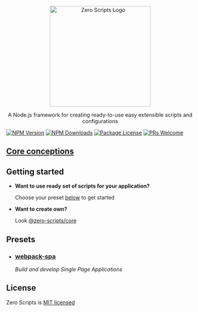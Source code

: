 <p align="center">
  <img src="https://svgshare.com/i/AEu.svg" width="270" alt="Zero Scripts Logo" />
</p>

<p align="center">A Node.js framework for creating ready-to-use easy extensible scripts and configurations</p>

<a href="https://www.npmjs.com/~zero-scripts"><img src="https://img.shields.io/npm/v/@zero-scripts/core.svg" alt="NPM Version" /></a>
<a href="https://www.npmjs.com/~zero-scripts"><img src="https://img.shields.io/npm/dm/@zero-scripts/core.svg" alt="NPM Downloads" /></a>
<a href="https://www.npmjs.com/~zero-scripts"><img src="https://img.shields.io/npm/l/@zero-scripts/core.svg" alt="Package License" /></a>
[![PRs Welcome](https://img.shields.io/badge/PRs-welcome-green.svg)](https://github.com/artemirq/zero-scripts/pulls)

## [Core conceptions](packages/core#core-conceptions)

## Getting started

- **Want to use ready set of scripts for your application?**

   Choose your preset [below](#presets) to get started

- **Want to create own?**

   Look [@zero-scripts/core](packages/core)

## Presets

- ### [webpack-spa](packages/preset.webpack-spa)
   _Build and develop Single Page Applications_

## License

Zero Scripts is [MIT licensed](./LICENSE)
